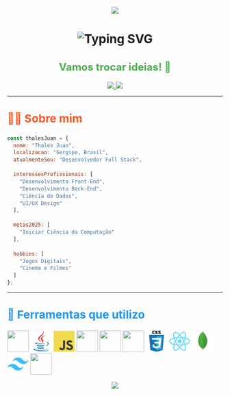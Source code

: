 
<p align="center">
  <img src="https://capsule-render.vercel.app/api?type=waving&color=gradient&height=150&section=header&text=Saudações!&fontColor=ffffff&fontSize=60" />
</p>

<h1 align="center">
  <img src="https://readme-typing-svg.herokuapp.com?font=Fira+Code&size=35&pause=1000&center=true&vCenter=true&width=600&height=70&lines=Olá!+Sou+Thales+Juan" alt="Typing SVG" />
</h1>

<h2 align="center" style="font-size: 24px; color: #4CAF50;">
  Vamos trocar ideias! 🌟
</h2>

<p align="center">
  <a href="https://www.instagram.com/thalesjuan._/">
    <img height="50" src="https://skillicons.dev/icons?i=instagram" />
  </a>
  <a href="https://discord.com/users/829877072079487066">
    <img height="50" src="https://skillicons.dev/icons?i=discord" />
  </a>
</p>

---

<h2 style="font-size: 26px; color: #FF5722;"> 👨‍💻 Sobre mim</h2>

```js
const thalesJuan = {
  nome: "Thales Juan",
  localizacao: "Sergipe, Brasil",
  atualmenteSou: "Desenvolvedor Full Stack",

  interessesProfissionais: [
    "Desenvolvimento Front-End",
    "Desenvolvimento Back-End",
    "Ciência de Dados",
    "UI/UX Design"
  ],

  metas2025: [
    "Iniciar Ciência da Computação"
  ],

  hobbies: [
    "Jogos Digitais",
    "Cinema e Filmes"
  ]
};

```

---

<h2 style="font-size: 26px; color: #2196F3;"> 🚀 Ferramentas que utilizo</h2>

<p align="left">
  <img src="https://cdn.jsdelivr.net/gh/devicons/devicon/icons/vscode/vscode-original.svg" width="50" height="50" />
  <img src="https://raw.githubusercontent.com/devicons/devicon/master/icons/java/java-original.svg" width="50" height="50" />
  <img src="https://raw.githubusercontent.com/devicons/devicon/master/icons/javascript/javascript-original.svg" width="50" height="50" />
  <img src="https://cdn.jsdelivr.net/gh/devicons/devicon/icons/nodejs/nodejs-original-wordmark.svg" width="50" height="50" />
  <img src="https://cdn.jsdelivr.net/gh/devicons/devicon/icons/html5/html5-original.svg" width="50" height="50" />
  <img src="https://cdn.jsdelivr.net/gh/devicons/devicon/icons/bootstrap/bootstrap-original-wordmark.svg" width="50" height="50" />
  <img src="https://raw.githubusercontent.com/devicons/devicon/master/icons/css3/css3-original-wordmark.svg" width="50" height="50" />
  <img src="https://raw.githubusercontent.com/devicons/devicon/master/icons/react/react-original.svg" width="50" height="50" />
  <img src="https://raw.githubusercontent.com/devicons/devicon/master/icons/mongodb/mongodb-original.svg" width="50" height="50" />
  <img src="https://raw.githubusercontent.com/devicons/devicon/master/icons/tailwindcss/tailwindcss-original.svg" width="50" height="50" />
  <img src="https://cdn.jsdelivr.net/gh/devicons/devicon/icons/git/git-original.svg" width="50" height="50" />
</p>

<p align="center">
  <img src="https://capsule-render.vercel.app/api?type=waving&color=gradient&height=150&&text=Tchau!&section=footer&fontColor=ffffff"/>
</p>
